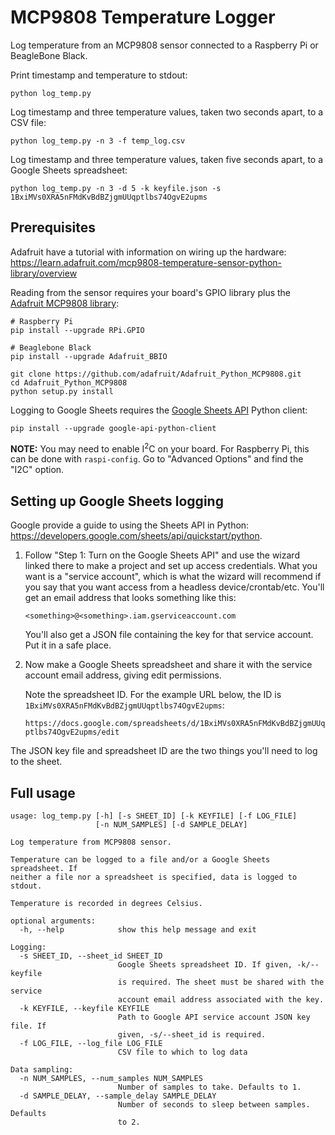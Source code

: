 # MCP9808 Temperature Logger

Log temperature from an MCP9808 sensor connected to a Raspberry Pi or BeagleBone Black.

Print timestamp and temperature to stdout:

    python log_temp.py

Log timestamp and three temperature values, taken two seconds apart, to a CSV file:

    python log_temp.py -n 3 -f temp_log.csv

Log timestamp and three temperature values, taken five seconds apart, to a Google Sheets spreadsheet:

    python log_temp.py -n 3 -d 5 -k keyfile.json -s 1BxiMVs0XRA5nFMdKvBdBZjgmUUqptlbs74OgvE2upms

## Prerequisites

Adafruit have a tutorial with information on wiring up the hardware: https://learn.adafruit.com/mcp9808-temperature-sensor-python-library/overview

Reading from the sensor requires your board's GPIO library plus the [Adafruit MCP9808 library](https://github.com/adafruit/Adafruit_MCP9808_Library):

    # Raspberry Pi
    pip install --upgrade RPi.GPIO

    # Beaglebone Black
    pip install --upgrade Adafruit_BBIO

    git clone https://github.com/adafruit/Adafruit_Python_MCP9808.git
    cd Adafruit_Python_MCP9808
    python setup.py install

Logging to Google Sheets requires the [Google Sheets API](https://developers.google.com/sheets/api/) Python client:

    pip install --upgrade google-api-python-client

__NOTE:__ You may need to enable I<sup>2</sup>C on your board. For Raspberry Pi, this can be done with ``raspi-config``. Go to "Advanced Options" and find the "I2C" option.

## Setting up Google Sheets logging

Google provide a guide to using the Sheets API in Python: https://developers.google.com/sheets/api/quickstart/python.

1. Follow "Step 1: Turn on the Google Sheets API" and use the wizard linked there to make a project and set up access credentials. What you want is a "service account", which is what the wizard will recommend if you say that you want access from a headless device/crontab/etc. You'll get an email address that looks something like this:

   ``<something>@<something>.iam.gserviceaccount.com``

   You'll also get a JSON file containing the key for that service account. Put it in a safe place.

2. Now make a Google Sheets spreadsheet and share it with the service account email address, giving edit permissions.

   Note the spreadsheet ID. For the example URL below, the ID is ``1BxiMVs0XRA5nFMdKvBdBZjgmUUqptlbs74OgvE2upms``:

   ``https://docs.google.com/spreadsheets/d/1BxiMVs0XRA5nFMdKvBdBZjgmUUqptlbs74OgvE2upms/edit``

The JSON key file and spreadsheet ID are the two things you'll need to log to the sheet.

## Full usage

    usage: log_temp.py [-h] [-s SHEET_ID] [-k KEYFILE] [-f LOG_FILE]
                       [-n NUM_SAMPLES] [-d SAMPLE_DELAY]

    Log temperature from MCP9808 sensor.

    Temperature can be logged to a file and/or a Google Sheets spreadsheet. If
    neither a file nor a spreadsheet is specified, data is logged to stdout.

    Temperature is recorded in degrees Celsius.

    optional arguments:
      -h, --help            show this help message and exit

    Logging:
      -s SHEET_ID, --sheet_id SHEET_ID
                            Google Sheets spreadsheet ID. If given, -k/--keyfile
                            is required. The sheet must be shared with the service
                            account email address associated with the key.
      -k KEYFILE, --keyfile KEYFILE
                            Path to Google API service account JSON key file. If
                            given, -s/--sheet_id is required.
      -f LOG_FILE, --log_file LOG_FILE
                            CSV file to which to log data

    Data sampling:
      -n NUM_SAMPLES, --num_samples NUM_SAMPLES
                            Number of samples to take. Defaults to 1.
      -d SAMPLE_DELAY, --sample_delay SAMPLE_DELAY
                            Number of seconds to sleep between samples. Defaults
                            to 2.
